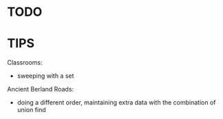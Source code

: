 # TODO


# TIPS
Classrooms:
- sweeping with a set

Ancient Berland Roads:
- doing a different order, maintaining extra data with the combination of union find

